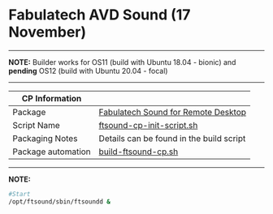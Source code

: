 # Fabulatech AVD Sound (17 November)

-----

**NOTE:** Builder works for OS11 (build with Ubuntu 18.04 - bionic) and **pending** OS12 (build with Ubuntu 20.04 - focal)

-----

|  CP Information |            |
|-----------------|------------|
| Package | [Fabulatech Sound for Remote Desktop](https://www.fabulatech.com/sound-over-rdp.html) |
| Script Name | [ftsound-cp-init-script.sh](build/ftsound-cp-init-script.sh) |
| Packaging Notes | Details can be found in the build script |
| Package automation | [build-ftsound-cp.sh](build/build-ftsound-cp.sh) |

-----

**NOTE:**

```bash
#Start
/opt/ftsound/sbin/ftsoundd &
```